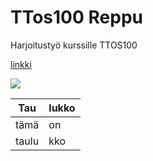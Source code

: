 # TTos100 Reppu
Harjoitustyö kurssille TTOS100

[linkki](linkki)

![](kuva.jpg)

Tau | lukko
---|---
tämä|on
taulu|kko
